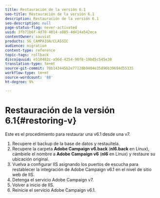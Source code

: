 ```yaml
---
title: Restauración de la versión 6.1
seo-title: Restauración de la versión 6.1
description: Restauración de la versión 6.1
seo-description: null
page-status-flag: never-activated
uuid: 3fb71b6f-4d70-4814-a885-4d414a542eca
contentOwner: sauviat
products: SG_CAMPAIGN/CLASSIC
audience: migration
content-type: reference
topic-tags: rollback
discoiquuid: e510482c-a56d-4254-90f8-19bd5c545e30
translation-type: tm+mt
source-git-commit: 70b143445b2e77128b9404e35d96b39694d55335
workflow-type: tm+mt
source-wordcount: '88'
ht-degree: 9%

---
```



# Restauración de la versión 6.1{#restoring-v}

Este es el procedimiento para restaurar una v6.1 desde una v7.

1. Recupere el backup de la base de datos y restauítela.
1. Recupere la carpeta **Adobe Campaign v6.back** (**nl6.back** en Linux), cámbiele el nombre a **Adobe Campaign v6** (**nl6** en Linux) y restaure su ubicación original.
1. Vuelva a configurar IIS asignando los puertos de escucha para restablecer la integración de Adobe Campaign v6.1 en el nivel de sitio web de IIS.
1. Detenga el servicio Adobe Campaign v7.
1. Volver a inicio de IIS.
1. Reinicie el servicio Adobe Campaign v6.1.

